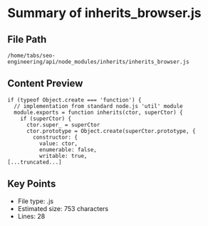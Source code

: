 # Summary of inherits_browser.js
  
## File Path
`/home/tabs/seo-engineering/api/node_modules/inherits/inherits_browser.js`

## Content Preview
```
if (typeof Object.create === 'function') {
  // implementation from standard node.js 'util' module
  module.exports = function inherits(ctor, superCtor) {
    if (superCtor) {
      ctor.super_ = superCtor
      ctor.prototype = Object.create(superCtor.prototype, {
        constructor: {
          value: ctor,
          enumerable: false,
          writable: true,
[...truncated...]
```

## Key Points
- File type: .js
- Estimated size: 753 characters
- Lines: 28
